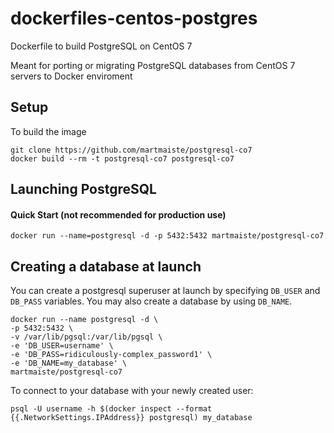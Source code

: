 dockerfiles-centos-postgres
===========================

Dockerfile to build PostgreSQL on CentOS 7

Meant for porting or migrating PostgreSQL databases from CentOS 7 servers to Docker enviroment


Setup
-----

To build the image
```
git clone https://github.com/martmaiste/postgresql-co7
docker build --rm -t postgresql-co7 postgresql-co7
```

Launching PostgreSQL
--------------------

#### Quick Start (not recommended for production use)
```
docker run --name=postgresql -d -p 5432:5432 martmaiste/postgresql-co7
```

Creating a database at launch
-----------------------------

You can create a postgresql superuser at launch by specifying `DB_USER` and
`DB_PASS` variables. You may also create a database by using `DB_NAME`. 
```
docker run --name postgresql -d \
-p 5432:5432 \
-v /var/lib/pgsql:/var/lib/pgsql \
-e 'DB_USER=username' \
-e 'DB_PASS=ridiculously-complex_password1' \
-e 'DB_NAME=my_database' \
martmaiste/postgresql-co7
```

To connect to your database with your newly created user:
```
psql -U username -h $(docker inspect --format {{.NetworkSettings.IPAddress}} postgresql) my_database
```
